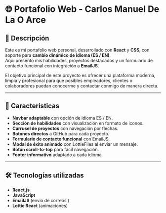 # 🌐 Portafolio Web - Carlos Manuel De La O Arce

## 📌 Descripción

Este es mi portafolio web personal, desarrollado con **React** y **CSS**, con soporte para **cambio dinámico de idioma (ES / EN)**.  
Aquí presento mis habilidades, proyectos destacados y un formulario de contacto funcional con integración a **EmailJS**.

El objetivo principal de este proyecto es ofrecer una plataforma moderna, limpia y profesional para que posibles empleadores, clientes o colaboradores puedan conocerme y contactar conmigo de manera directa.

---

## 🚀 Características

- **Navbar adaptable** con opción de idioma ES / EN.
- **Sección de habilidades** con visualización en formato de iconos.
- **Carrusel de proyectos** con navegación por flechas.
- **Botones directos** a GitHub para cada proyecto.
- **Formulario de contacto funcional** con EmailJS.
- **Modal de éxito animado** con LottieFiles al enviar un mensaje.
- **Botón scroll-to-top** para fácil navegación.
- **Footer informativo** adaptado a cada idioma.

---

## 🛠️ Tecnologías utilizadas

- **React.js**
- **JavaScript**
- **EmailJS** (envío de correos )
- **Lottie React** (animaciones)



